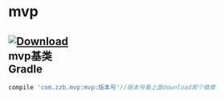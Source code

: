 # mvp
[ ![Download](https://api.bintray.com/packages/baronz/maven/mvp/images/download.svg) ](https://bintray.com/baronz/maven/mvp/_latestVersion)  
mvp基类  
Gradle
--------  
```groovy
compile 'com.zzb.mvp:mvp:版本号'//版本号看上面download那个徽章
```
